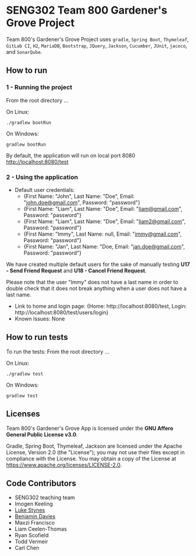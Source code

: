 # SENG302 Team 800 Gardener's Grove Project

Team 800's Gardener's Grove Project uses `gradle`, `Spring Boot`, `Thymeleaf`, `GitLab CI`, `H2`, `MariaDB`, `Bootstrap`, `JQuery`, `Jackson`, `Cucumber`, `JUnit`, `jacoco`, and `SonarQube`.

## How to run

### 1 - Running the project

From the root directory ...

On Linux:

```
./gradlew bootRun
```

On Windows:

```
gradlew bootRun
```

By default, the application will run on local port 8080 [http://localhost:8080/test](http://localhost:8080/test)

### 2 - Using the application

- Default user credentials:
  - {First Name: "John", Last Name: "Doe", Email: "john.doe@gmail.com", Password: "password"}
  - {First Name: "Liam", Last Name: "Doe", Email: "liam@gmail.com", Password: "password"}
  - {First Name: "Liam", Last Name: "Doe", Email: "liam2@gmail.com", Password: "password"}
  - {First Name: "Immy", Last Name: null, Email: "immy@gmail.com", Password: "password"}
  - {First Name: "Jan", Last Name: "Doe, Email: "jan.doe@gmail.com", Password: "password"}

We have created multiple default users for the sake of manually testing **U17 - Send Friend Request** and **U18 - Cancel Friend Request**.

Please note that the user "Immy" does not have a last name in order to double check that it does not break anything when a user does not have a last name.

- Link to home and login page: {Home: http://localhost:8080/test, Login: http://localhost:8080/test/users/login}
- Known Issues: None

## How to run tests

To run the tests:
From the root directory ...

On Linux:

```
./gradlew test
```

On Windows:

```
gradlew test
```

## Licenses

Team 800's Gardener's Grove App is licensed under the **GNU Affero General Public License v3.0**.

Gradle, Spring Boot, Thymeleaf, Jackson are licensed under the Apache License, Version 2.0 (the "License"); you may not use their files except in compliance with the License. You may obtain a copy of the License at https://www.apache.org/licenses/LICENSE-2.0.

## Code Contributors

- SENG302 teaching team
- Imogen Keeling
- [Luke Stynes](https://www.github.com/lukestynes)
- [Benjamin Davies](https://www.github.com/Benjamin-Davies)
- Maxzi Francisco
- Liam Ceelen-Thomas
- Ryan Scofield
- Todd Vermeir
- Carl Chen

